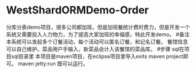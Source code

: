 # WestShardORMDemo-Order
分库分表demo项目，很多公司都加班，但是加班餐统计费时费力，但是开发一个系统又需要投入人力物力，为了提高大家加班的幸福感，特此开发demo。
#备注
本系统可以发起多个订餐活动，每个活动可以匿名订餐，和记名订餐。
餐馆信息可以自己维护。菜品用户手输入，新菜品会计入该餐馆的菜品库。
#步骤
sql在项目sql目录里
本项目是maven项目，在eclipse项目里导入exits maven project即可。
maven jetty:run 既可以运行。 